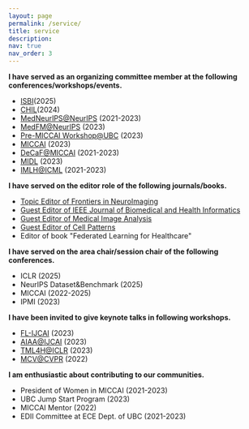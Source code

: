```yaml
---
layout: page
permalink: /service/
title: service
description: 
nav: true
nav_order: 3 
---
```


**I have served as an organizing committee member at the following conferences/workshops/events.**

- [ISBI](https://biomedicalimaging.org/2025/)(2025)
- [CHIL](https://www.chilconference.org/index.html)(2024)
- [MedNeurIPS@NeurIPS](https://sites.google.com/view/med-neurips2023) (2021-2023)
- [MedFM@NeurIPS](https://medfm2023.grand-challenge.org/) (2023)
- [Pre-MICCAI Workshop@UBC](https://sites.google.com/view/pre-miccai-ubc/home) (2023)
- [MICCAI](https://conferences.miccai.org/2023/en/) (2023) 
- [DeCaF@MICCAI](https://decaf-workshop.github.io/decaf-2023/) (2021-2023)
- [MIDL](https://2023.midl.io/) (2023)
- [IMLH@ICML](https://sites.google.com/view/imlh2023/home?authuser=1) (2021-2023)

**I have served on the editor role of the following journals/books.**
- [Topic Editor of Frontiers in NeuroImaging](https://www.frontiersin.org/research-topics/29725/deep-learning-in-neuroimaging-based-neurological-disease-analysis)
- [Guest Editor of IEEE Journal of Biomedical and Health Informatics](https://www.embs.org/jbhi/wp-content/uploads/sites/18/2023/09/JBHI_Foundation-Models_SI.pdf)
- [Guest Editor of Medical Image Analysis](https://www.sciencedirect.com/journal/medical-image-analysis/about/announcements)
- [Guest Editor of Cell Patterns](https://www.cell.com/patterns/special-issues/call-for-papers/federated-learning-in-digital-healthcare)
- Editor of book "Federated Learning for Healthcare"

**I have served on the area chair/session chair of the following conferences.**

- ICLR (2025)
- NeurIPS Dataset&Benchmark (2025)
- MICCAI (2022-2025)
- IPMI (2023)

**I have been invited to give keynote talks in following workshops.**

- [FL-IJCAI](https://federated-learning.org/fl-ijcai-2023/) (2023)
- [AIAA@IJCAI](https://ijcai-aiaa-2023.org/) (2023)
- [TML4H@ICLR](https://sites.google.com/view/tml4h2023/home) (2023)
- [MCV@CVPR](https://mcv-workshop.github.io/) (2022)


**I am enthusiastic about contributing to our communities.**

- President of Women in MICCAI (2021-2023)
- UBC Jump Start Program (2023)
- MICCAI Mentor (2022)
- EDII Committee at ECE Dept. of UBC (2021-2023)
